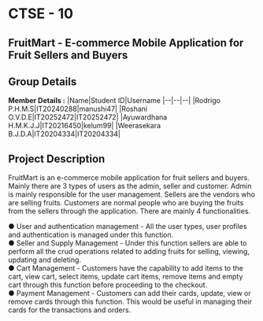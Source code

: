 # CTSE - 10
## FruitMart - E-commerce Mobile Application for Fruit Sellers and Buyers
## Group Details

**Member Details :**
|Name|Student ID|Username
|--|--|--|
|Rodrigo P.H.M.S|IT20240288|manushi47|
|Roshani O.V.D.E|IT20252472|IT20252472|
|Ayuwardhana H.M.K.J.J|IT20216450|kelum99|
|Weerasekara B.J.D.A|IT20204334|IT20204334|

## Project Description
FruitMart is an e-commerce mobile application for fruit sellers and buyers. Mainly there are 3 types of users as the admin, seller and customer. Admin is mainly responsible for the user management. Sellers are the vendors who are selling fruits. Customers are normal people who are buying the fruits from the sellers through the application. There are mainly 4 functionalities.

● User and authentication management - All the user types, user profiles and authentication is managed under this function.  
●	Seller and Supply Management - Under this function sellers are able to perform all the crud operations related to adding fruits for selling, viewing, updating and deleting.   
●	Cart Management - Customers have the capability to add items to the cart, view cart, select items, update cart items, remove items and empty cart through this function before proceeding to the checkout.  
●	Payment Management - Customers can add their cards, update, view or remove cards through this function. This would be useful in managing their cards for the transactions and orders. 
